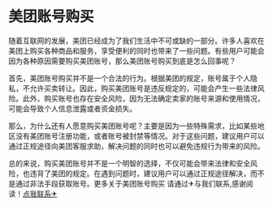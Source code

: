 # 美团账号购买

随着互联网的发展，美团已经成为了我们生活中不可或缺的一部分。许多人喜欢在美团上购买各种商品和服务，享受便利的同时也带来了一些问题。有些用户可能会因为各种原因需要购买美团账号，那么美团账号购买到底是怎么回事呢？

首先，美团账号购买并不是一个合法的行为。根据美团的规定，账号属于个人隐私，不允许买卖转让。因此，购买美团账号是违反规定的，可能会产生一些法律风险。此外，购买账号也存在安全风险，因为无法确定卖家的账号来源和使用情况，可能会导致个人信息泄露或者资金损失。

那么，为什么还有人愿意购买美团账号呢？主要是因为一些特殊需求，比如某些地区没有美团账号注册功能，或者账号被封禁等情况。对于这些问题，建议用户可以通过正规途径向美团客服求助，解决问题的同时也可以避免违规行为带来的风险。

总的来说，购买美团账号并不是一个明智的选择，不仅可能会带来法律和安全风险，也违背了美团的规定。在遇到问题时，建议用户可以通过正规途径解决，而不是通过非法手段获取账号。更多关于美团账号购买 请通过✈与我们联系,感谢阅读！[点我联系✈](https://docs.G208.com)